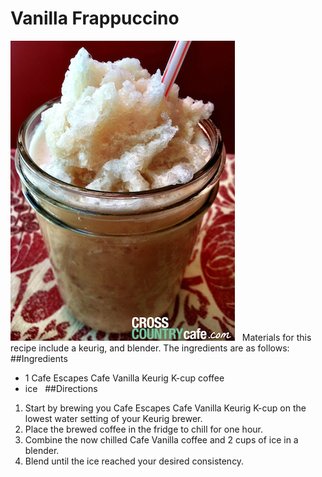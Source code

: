 # Vanilla Frappuccino
![picture of Frappuccino](frapp.jpg)
  Materials for this recipe include a keurig, and blender. The ingredients are as follows:  
##Ingredients 
* 1 Cafe Escapes Cafe Vanilla Keurig K-cup coffee
* ice
 
##Directions
1. Start by brewing you Cafe Escapes Cafe Vanilla Keurig K-cup on the lowest water setting of your Keurig brewer.  
1. Place the brewed coffee in the fridge to chill for one hour.
1. Combine the now chilled Cafe Vanilla coffee and 2 cups of ice in a blender. 
1. Blend until the ice reached your desired consistency.